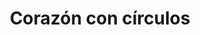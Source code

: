 ---
title: Corazón con círculos
date: 
draft: false

# descripcion
description : Corazón con círculos

materials: Plata 925

color: Plateado

dimensions: 3cm x 2,7cm

code: 02-14-0217

type: "Dijes"

categories: []

price: $3.020,00

# Images
# first image will be shown in the product page
images:
  # - image: "images/path_to_image"
  # La ubicacion de las imagenes es imagenes/Dijes/Dijes.Plata/02-14-0217-corazon-con-circulos
  - image: "./images/dijes/plata/02-14-0217-corazon-con-circulos.JPG"
---